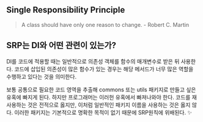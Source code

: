 Single Responsibility Principle
---
> A class should have only one reason to change. - Robert C. Martin

## SRP는 DI와 어떤 관련이 있는가?
DI를 코드에 적용할 때는 일반적으로 의존성 객체를 함수의 매개변수로 받은 뒤 사용한다. 코드에 삽입된 의존성이 많은 함수가 있는 경우는 해당 메서드가 너무 많은 
역할을 수행하고 있다는 것을 의미한다.

보통 공통으로 필요한 코드 영역을 추출해 commons 또는 utils 패키지로 만들고 싶은 유혹에 빠지게 된다. 하지만 프로그래머는 이러헌 유혹에서 빠져나와야 한다.
코드를 재사용하는 것은 전적으로 옳지만, 이처럼 일반적인 패키지 이름을 사용하는 것은 옳지 않다. 이러한 패키지는 기본적으로 명확한 목적이 없기 때문에 SRP원칙에 위배된다. :sparkles:
